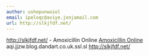 ```yaml
---
author: ushepunwuiol
email: ipeloqc@aviye.jonjamail.com
url: http://slkjfdf.net/
---
```


http://slkjfdf.net/ - Amoxicillin Online <a href="http://slkjfdf.net/">Amoxicillin Online</a> aqi.jjzw.blog.dandart.co.uk.ssl.sl http://slkjfdf.net/